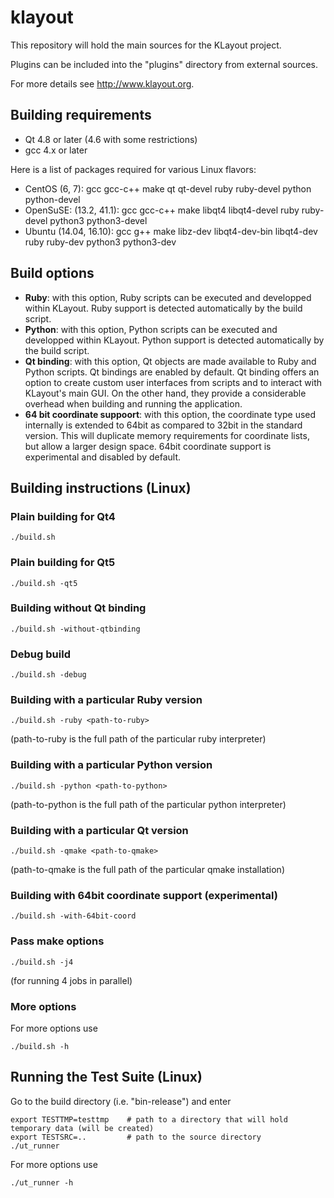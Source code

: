 # klayout

This repository will hold the main sources for the KLayout project.

Plugins can be included into the "plugins" directory from external sources.

For more details see http://www.klayout.org.


## Building requirements

* Qt 4.8 or later (4.6 with some restrictions)
* gcc 4.x or later

Here is a list of packages required for various Linux flavors:

* CentOS (6, 7): gcc gcc-c++ make qt qt-devel ruby ruby-devel python python-devel
* OpenSuSE: (13.2, 41.1): gcc gcc-c++ make libqt4 libqt4-devel ruby ruby-devel python3 python3-devel 
* Ubuntu (14.04, 16.10): gcc g++ make libz-dev libqt4-dev-bin libqt4-dev ruby ruby-dev python3 python3-dev

## Build options

* <b>Ruby</b>: with this option, Ruby scripts can be executed and developped within KLayout. Ruby support is detected automatically by the build script.
* <b>Python</b>: with this option, Python scripts can be executed and developped within KLayout. Python support is detected automatically by the build script.
* <b>Qt binding</b>: with this option, Qt objects are made available to Ruby and Python scripts. Qt bindings are enabled by default. Qt binding offers an option to create custom user interfaces from scripts and to interact with KLayout's main GUI. On the other hand, they provide a considerable overhead when building and running the application.
* <b>64 bit coordinate suppoort</b>: with this option, the coordinate type used internally is extended to 64bit as compared to 32bit in the standard version. This will duplicate memory requirements for coordinate lists, but allow a larger design space. 64bit coordinate support is experimental and disabled by default.

## Building instructions (Linux)

### Plain building for Qt4

    ./build.sh 
    
### Plain building for Qt5

    ./build.sh -qt5 
    
### Building without Qt binding

    ./build.sh -without-qtbinding
    
### Debug build

    ./build.sh -debug

### Building with a particular Ruby version

    ./build.sh -ruby <path-to-ruby>

(path-to-ruby is the full path of the particular ruby interpreter)

### Building with a particular Python version

    ./build.sh -python <path-to-python>

(path-to-python is the full path of the particular python interpreter)

### Building with a particular Qt version

    ./build.sh -qmake <path-to-qmake>

(path-to-qmake is the full path of the particular qmake installation)

### Building with 64bit coordinate support (experimental)

    ./build.sh -with-64bit-coord

### Pass make options

    ./build.sh -j4 
    
(for running 4 jobs in parallel)

### More options

For more options use

    ./build.sh -h

## Running the Test Suite (Linux)

Go to the build directory (i.e. "bin-release") and enter

    export TESTTMP=testtmp    # path to a directory that will hold temporary data (will be created)
    export TESTSRC=..         # path to the source directory
    ./ut_runner
    
For more options use

    ./ut_runner -h


